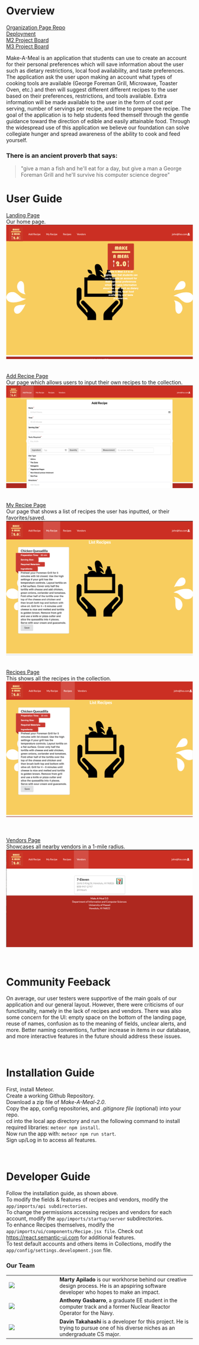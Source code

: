# Overview
[Organization Page Repo](https://github.com/make-a-meal-2-0) <br/>
[Deployment](http://makeameal2.meteorapp.com/#/) <br/>
[M2 Project Board](https://github.com/make-a-meal-2-0/mam2/projects/1) <br/>
[M3 Project Board](https://github.com/make-a-meal-2-0/mam2/projects/4) <br/>

Make-A-Meal is an application that students can use to create an account for their personal preferences which will save information about the user such as dietary restrictions, local food availability, and taste preferences. The application ask the user upon making an account what types of cooking tools are available (George Foreman Grill, Microwave, Toaster Oven, etc.) and then will suggest different different recipes to the user based on their preferences, restrictions, and tools available. Extra information will be made available to the user in the form of cost per serving, number of servings per recipe, and time to prepare the recipe. The goal of the application is to help students feed themself through the gentle guidance toward the direction of edible and easily attainable food. Through the widespread use of this application we believe our foundation can solve collegiate hunger and spread awareness of the ability to cook and feed yourself. 

### There is an ancient proverb that says: 
<blockquote>
"give a man a fish and he'll eat for a day, but give a man a George Foreman Grill and he'll survive his computer science degree"
  </blockquote>
  
# User Guide

[Landing Page](https://makeameal2.meteorapp.com/#/) <br/>
Our home page.
<img src="/images/Landingpagev2.png"> 
<br/>
<br/>
<br/>
[Add Recipe Page](http://makeameal2.meteorapp.com/#/add) <br/>
Our page which allows users to input their own recipes to the collection.
<img src="/images/addRecipev2.png"> 
<br/>
<br/>
<br/>
[My Recipe Page](http://makeameal2.meteorapp.com/#/list) <br/>
Our page that shows a list of recipes the user has inputted, or their favorites/saved.
<img src="/images/myRecipesv2.png"> 
<br/>
<br/>
<br/>
[Recipes Page](http://makeameal2.meteorapp.com/#/searchR) <br/>
This shows all the recipes in the collection.
<img src="/images/recipesv2.png"> <br/>
<br/>
<br/>
<br/>
[Vendors Page](http://makeameal2.meteorapp.com/#/searchV) <br/>
Showcases all nearby vendors in a 1-mile radius.
<img src="/images/vendorsv2.png"> 
<br/>
<br/>
<br/>
# Community Feeback
On average, our user testers were supportive of the main goals of our application and our general layout. However, there were criticisms of our functionality, namely in the lack of recipes and vendors. There was also some concern for the UI: empty space on the bottom of the landing page, reuse of names, confusion as to the meaning of fields, unclear alerts, and more. Better naming conventions, further increase in items in our database, and more interactive features in the future should address these issues.
<br/>
<br/>
<br/>
# Installation Guide
First, install Meteor.  
Create a working Github Repository.  
Download a zip file of *Make-A-Meal-2.0*.  
Copy the app, config repositories, and *.gitignore file* (optional) into your repo.  
cd into the local app directory and run the following command to install required libraries: `meteor npm install`.  
Now run the app with: `meteor npm run start`.  
Sign up/Log in to access all features.
<br/>
<br/>
<br/>
# Developer Guide
Follow the installation guide, as shown above.  
To modify the fields & features of recipes and vendors, modify the `app/imports/api subdirectories`.  
To change the permissions accessing recipes and vendors for each account, modify the `app/imports/startup/server` subdirectories.  
To enhance Recipes themselves, modify the `app/imports/ui/components/Recipe.jsx file`. Check out https://react.semantic-ui.com for additional features. <br/>
To test default accounts and others items in Collections, modify the `app/config/settings.development.json` file. 


### Our Team
<table>
  <tr>
    <td width="123">
<img src="https://avatars1.githubusercontent.com/u/33167577?s=460&v=4"/>
      </td>
    <td>
      <strong> Marty Apilado </strong> is our workhorse behind our creative design process. He is an apspiring software developer who hopes to make an impact.
    </td>
    </tr>
  <tr>
    <td width="123">
<img src="https://avatars0.githubusercontent.com/u/19947797?s=460&v=4"/> 
      </td>
    <td>
      <strong>Anthony Gasbarro</strong>, a graduate EE student in the computer track and a former Nuclear Reactor Operator for the Navy.
    </td>
    </tr>
    <tr>
    <td width="123">
<img src="https://avatars2.githubusercontent.com/u/21329545?s=460&v=4"/> 
      </td>
    <td>
      <strong> Davin Takahashi </strong> is a  developer for this project. He is trying to pursue one of his diverse niches as an undergraduate CS major. 
    </td>
    </tr>
</table>

